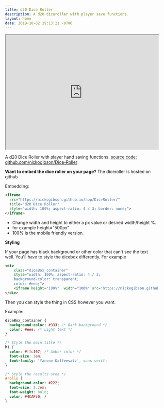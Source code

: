 ```yaml
---
title: d20 Dice Roller
description: A d20 diceroller with player save functions.
layout: home
date: 2019-10-02 19:13:21 -0700
---
```



<div 
	class="diceBox_container" 
	style="width: 100%; aspect-ratio: 4 / 3; background-color: #FFFFFF;">
	<iframe height="100%"  width="100%" src="https://nickogibson.github.io/app/DiceRoller/" title="d20 Dice Roller"></iframe>
</div>

A d20 Dice Roller with player hand saving functions.
[source code: github.com/nickogibson/Dice-Roller](https://github.com/nickogibson/Dice-Roller)

**Want to embed the dice roller on your page?**
The diceroller is hosted on github

Embedding:
```html 
<iframe 
  src="https://nickogibson.github.io/app/DiceRoller/" 
  title="d20 Dice Roller" 
  style="width: 100%; aspect-ratio: 4 / 3; border: none;">
</iframe>
```

- Change width and height to either a px value or desired width/height %.
- for example height="500px"
- 100% is the mobile friendly version.

**Styling**

If your page has black background or other color that can't see the text well. You'll have to style the dicebox differently. For example

```html
<div 
	class="diceBox_container" 
	style="width: 100%; aspect-ratio: 4 / 3; 
	background-color: transparent;
	color: #eee;">
	<iframe height="100%"  width="100%" src="https://nickogibson.github.io/app/DiceRoller/" title="d20 Dice Roller"></iframe>
</div>
```

Then you can style  the thing in CSS however you want.

Example:
```css
diceBox_container {
  background-color: #333; /* Dark background */
  color: #eee; /* Light text */
}

/* Style the main title */
h1 {
  color: #ffc107; /* Amber color */
  font-size: 3em;
  font-family: 'Yanone Kaffeesatz', sans-serif;
}

/* Style the results area */
#rolls {
  background-color: #222;
  font-size: 2.2em;
  font-weight: bold;
  color: #4CAF50; /
}
```